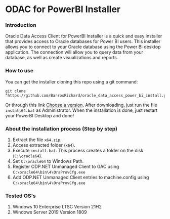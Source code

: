 # ODAC for PowerBI Installer

### Introduction

Oracle Data Access Client for PowerBI Installer is a quick and easy installer that provides access to Oracle databases for Power BI users. This installer allows you to connect to your Oracle database using the Power BI desktop application. The connection will allow you to query data from your database, as well as create visualizations and reports.

### How to use
You can get the installer cloning this repo using a git command:

    git clone "https://github.com/BarrosRichard/oracle_data_access_power_bi_install.git"
Or through this link [Choose a version](https://github.com/BarrosRichard/oracle_data_access_power_bi_installer/releases). 
After downloading, just run the file `install64.bat`  as Administrator.
When the installation is done, just restart your PowerBI Desktop and done!

### About the installation process (Step by step)
1. Extract the file `x64.zip`.
2. Access extracted folder (`x64`).
3. Execute `install.bat`. This process creates a folder on the disk (`C:\oracle64`).
4. Set `C:\oracle64` to Windows Path.
5. Register ODP.NET Unmanaged Client to GAC using ``C:\oracle64\bin\4\OraProvCfg.exe``
6. Add ODP.NET Unmanaged Client entries to machine.config using ``C:\oracle64\bin\4\OraProvCfg.exe``

### Tested OS's
1. Windows 10 Enterprise LTSC Version 21H2
2. Windows Server 2019 Version 1809
